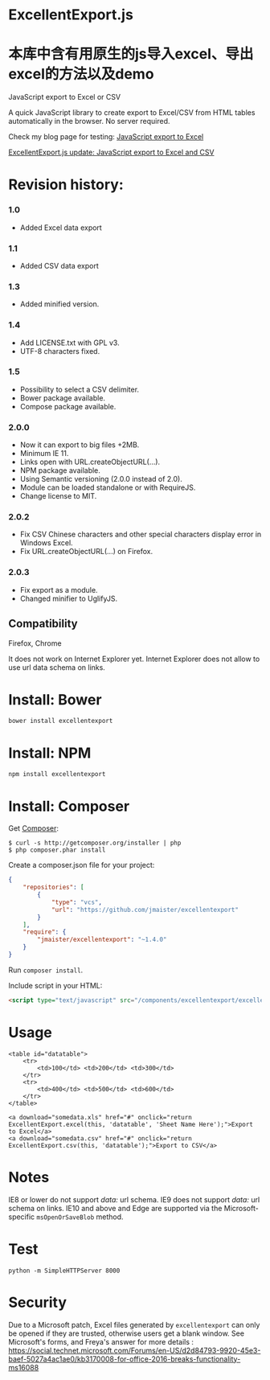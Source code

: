 ExcellentExport.js
==================
本库中含有用原生的js导入excel、导出excel的方法以及demo
==================

JavaScript export to Excel or CSV

A quick JavaScript library to create export to Excel/CSV from HTML tables automatically in the browser. No server required.

Check my blog page for testing:
[JavaScript export to Excel](http://jordiburgos.com/post/2013/javascript-export-to-excel.html)

[ExcellentExport.js update: JavaScript export to Excel and CSV](http://jordiburgos.com/post/2014/excellentexport-javascript-export-to-excel-csv.html)

Revision history:
=================

### 1.0

* Added Excel data export

### 1.1

* Added CSV data export

### 1.3

* Added minified version.

### 1.4

* Add LICENSE.txt with GPL v3.
* UTF-8 characters fixed.

### 1.5

* Possibility to select a CSV delimiter.
* Bower package available.
* Compose package available.

### 2.0.0

* Now it can export to big files +2MB.
* Minimum IE 11.
* Links open with URL.createObjectURL(...).
* NPM package available.
* Using Semantic versioning (2.0.0 instead of 2.0).
* Module can be loaded standalone or with RequireJS.
* Change license to MIT.

### 2.0.2

* Fix CSV Chinese characters and other special characters display error in Windows Excel.
* Fix URL.createObjectURL(...) on Firefox.

### 2.0.3

* Fix export as a module.
* Changed minifier to UglifyJS.

Compatibility
-------------

Firefox, Chrome

It does not work on Internet Explorer yet. Internet Explorer does not allow to use url data schema on links.

Install: Bower
==============

    bower install excellentexport


Install: NPM
==============

    npm install excellentexport

Install: Composer
=================

Get [Composer](http://getcomposer.org):

	$ curl -s http://getcomposer.org/installer | php
	$ php composer.phar install

Create a composer.json file for your project:

```JSON
{
    "repositories": [
        {
            "type": "vcs",
            "url": "https://github.com/jmaister/excellentexport"
        }
    ],
    "require": {
        "jmaister/excellentexport": "~1.4.0"
    }
}
```

Run `composer install`.

Include script in your HTML:

```HTML
<script type="text/javascript" src="/components/excellentexport/excellentexport.min.js"></script>
```

Usage
=====

    <table id="datatable">
        <tr>
            <td>100</td> <td>200</td> <td>300</td>
        </tr>
        <tr>
            <td>400</td> <td>500</td> <td>600</td>
        </tr>
    </table>

    <a download="somedata.xls" href="#" onclick="return ExcellentExport.excel(this, 'datatable', 'Sheet Name Here');">Export to Excel</a>
    <a download="somedata.csv" href="#" onclick="return ExcellentExport.csv(this, 'datatable');">Export to CSV</a>


Notes
=====

IE8 or lower do not support *data:* url schema.
IE9 does not support *data:* url schema on links.
IE10 and above and Edge are supported via the Microsoft-specific `msOpenOrSaveBlob` method.

Test
====

    python -m SimpleHTTPServer 8000

Security
========
Due to a Microsoft patch, Excel files generated by `excellentexport` can only be opened if they are trusted, otherwise users get a blank window.
See Microsoft's forms, and Freya's answer for more details : https://social.technet.microsoft.com/Forums/en-US/d2d84793-9920-45e3-baef-5027a4ac1ae0/kb3170008-for-office-2016-breaks-functionality-ms16088

